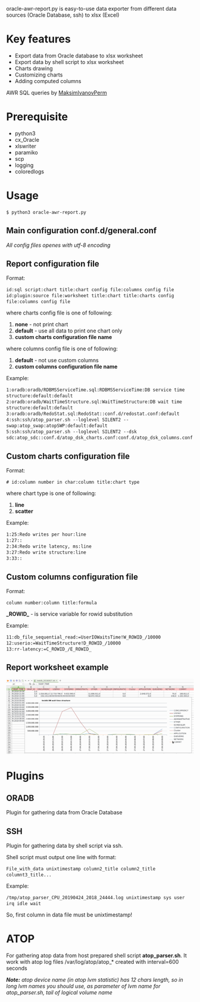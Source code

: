 oracle-awr-report.py is easy-to-use data exporter from different data sources (Oracle Database, ssh) to xlsx (Excel)

# Key features
* Export data from Oracle database to xlsx worksheet
* Export data by shell script to xlsx worksheet
* Charts drawing
* Customizing charts
* Adding computed columns

AWR SQL queries by [MaksimIvanovPerm](https://github.com/MaksimIvanovPerm)

# Prerequisite
* python3
* cx_Oracle
* xlswriter
* paramiko
* scp
* logging
* coloredlogs

# Usage

```
$ python3 oracle-awr-report.py 
```

## Main configuration **conf.d/general.conf**
_All config files openes with utf-8 encoding_

## Report configuration file
Format:
```
id:sql script:chart title:chart config file:columns config file
id:plugin:source file:worksheet title:chart title:charts config file:columns config file
```
where charts config file is one of following:
1. **none** - not print chart
2. **default** - use all data to print one chart only
3. **custom charts configuration file name**

where columns config file is one of following:
1. **default** - not use custom columns
2. **custom columns configuration file name**

Example:
```
1:oradb:oradb/RDBMSServiceTime.sql:RDBMSServiceTime:DB service time structure:default:default
2:oradb:oradb/WaitTimeStructure.sql:WaitTimeStructure:DB wait time structure:default:default
3:oradb:oradb/RedoStat.sql:RedoStat::conf.d/redostat.conf:default
4:ssh:ssh/atop_parser.sh --loglevel SILENT2 --swap:atop_swap:atopSWP:default:default
5:ssh:ssh/atop_parser.sh --loglevel SILENT2 --dsk sdc:atop_sdc::conf.d/atop_dsk_charts.conf:conf.d/atop_dsk_columns.conf
```

## Custom charts configuration file
Format:
```
# id:column number in char:column title:chart type

```

where chart type is one of following:
1. **line**
2. **scatter**

Example:
```
1:25:Redo writes per hour:line
1:27::
2:34:Redo write latency, ms:line
3:27:Redo write structure:line
3:33::
```

## Custom columns configuration file
Format:
```
column number:column title:formula
```

**\_ROWID\_** - is service variable for rowid substitution

Example:
```
11:db_file_sequential_read:=UserIOWaitsTime!W_ROWID_/10000
12:userio:=WaitTimeStructure!D_ROWID_/10000
13:rr-latency:=C_ROWID_/E_ROWID_
```

## Report worksheet example
![DB wait time structure](DOC/oracle-awr-report.png)

# Plugins

## ORADB
Plugin for gathering data from Oracle Database

## SSH
Plugin for gathering data by shell script via ssh.

Shell script must output one line with format:
```
File_with_data unixtimestamp column2_title column2_title columnt3_title...
```

Example:
```
/tmp/atop_parser_CPU_20190424_2018_24444.log unixtimestamp sys user irq idle wait
```

So, first column in data file must be unixtimestamp!

# ATOP
For gathering atop data from host prepared shell script **atop_parser.sh**. It work with atop log files /var/log/atop/atop_* created with interval=600 seconds

***Note:** atop device name (in atop lvm statistic) has 12 chars length, so in long lvm names you should use, as parameter of lvm name for atop_parser.sh, tail of logical volume name*

